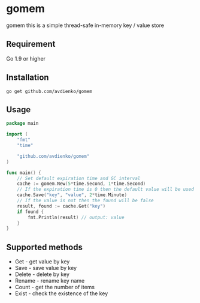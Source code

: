 
# gomem
gomem this is a simple thread-safe in-memory key / value store

## Requirement
Go 1.9 or higher

## Installation 
```
go get github.com/avdienko/gomem
```

## Usage
```go
package main

import (
	"fmt"
	"time"

	"github.com/avdienko/gomem"
)

func main() {
	// Set default expiration time and GC interval
	cache := gomem.New(5*time.Second, 1*time.Second)
	// If the expiration time is 0 then the default value will be used
	cache.Save("key", "value", 2*time.Minute)
	// If the value is not then the found will be false
	result, found := cache.Get("key")
	if found {
		fmt.Println(result) // output: value
	}
}

```
## Supported methods
* Get    - get value by key  
* Save   - save value by key  
* Delete - delete by key  
* Rename - rename key name   
* Count  - get the number of items  
* Exist  - check the existence of the key
